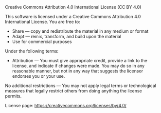 Creative Commons Attribution 4.0 International License (CC BY 4.0)

This software is licensed under a Creative Commons Attribution 4.0 International License.
You are free to:

- Share — copy and redistribute the material in any medium or format
- Adapt — remix, transform, and build upon the material
- Use for commercial purposes

Under the following terms:

- Attribution — You must give appropriate credit, provide a link to the license, and indicate if changes were made. You may do so in any reasonable manner, but not in any way that suggests the licensor endorses you or your use.

No additional restrictions — You may not apply legal terms or technological measures that legally restrict others from doing anything the license permits.

License page: https://creativecommons.org/licenses/by/4.0/